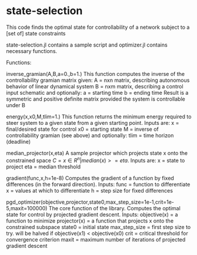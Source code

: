 # state-selection

This code finds the optimal state for controllability of a network subject to a [set of] state constraints

state-selection.jl contains a sample script and optimizer.jl contains necessary functions.

Functions:

inverse_gramian(A,B,a=0.,b=1.)
This function computes the inverse of the controllability gramian matrix given:
A = nxn matrix, describing autonomous behavior of linear dynamical system
B = nxm matrix, describing a control input schematic
and optionally:
a = starting time
b = ending time
Result is a symmetric and positive definite matrix provided the system is controllable under B

energy(x,x0,M,tlim=1.)
This function returns the minimum energy required to steer system to a given state from a given starting point. Inputs are:
x = final/desired state for control
x0 = starting state
M = inverse of controllability gramian (see above)
and optionally:
tlim = time horizon (deadline)

median_projector(x,eta)
A sample projector which projects state x onto the constrained space $C = {x \in R^n | median(x) >= eta }$. Inputs are:
x = state to project
eta = median threshold

gradient(func,x,h=1e-8)
Computes the gradient of a function by fixed differences (in the forward direction). Inputs:
func = function to differentiate
x = values at which to differentiate
h = step size for fixed differences

pgd_optimizer(objective,projector,state0,max_step_size=1e-1,crit=1e-5,maxit=100000)
The core function of the library. Computes the optimal state for control by projected gradient descent. Inputs:
objective(x) = a function to minimize
projector(x) = a function that projects x onto the constrained subspace
state0 = initial state
max_step_size = first step size to try. will be halved if objective(x1) < objective(x0)
crit = critical threshold for convergence criterion
maxit = maximum number of iterations of projected gradient descent
